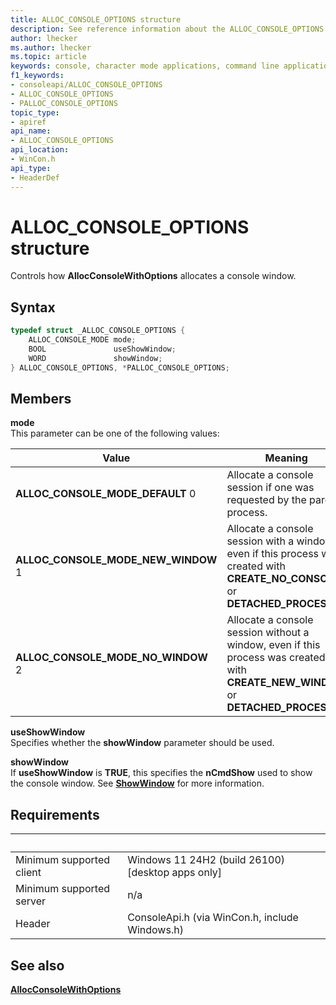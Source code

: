 ```yaml
---
title: ALLOC_CONSOLE_OPTIONS structure
description: See reference information about the ALLOC_CONSOLE_OPTIONS structure, which contains extended information about a console screen buffer.
author: lhecker
ms.author: lhecker
ms.topic: article
keywords: console, character mode applications, command line applications, terminal applications, console api
f1_keywords:
- consoleapi/ALLOC_CONSOLE_OPTIONS
- ALLOC_CONSOLE_OPTIONS
- PALLOC_CONSOLE_OPTIONS
topic_type:
- apiref
api_name:
- ALLOC_CONSOLE_OPTIONS
api_location:
- WinCon.h
api_type:
- HeaderDef
---
```


# ALLOC\_CONSOLE\_OPTIONS structure

Controls how **AllocConsoleWithOptions** allocates a console window.

## Syntax

```C
typedef struct _ALLOC_CONSOLE_OPTIONS {
    ALLOC_CONSOLE_MODE mode;
    BOOL               useShowWindow;
    WORD               showWindow;
} ALLOC_CONSOLE_OPTIONS, *PALLOC_CONSOLE_OPTIONS;
```

## Members

**mode**  
This parameter can be one of the following values:

| Value | Meaning |
|-|-|
| **ALLOC\_CONSOLE\_MODE\_DEFAULT** 0 | Allocate a console session if one was requested by the parent process. |
| **ALLOC\_CONSOLE\_MODE\_NEW\_WINDOW** 1 | Allocate a console session with a window, even if this process was created with **CREATE\_NO\_CONSOLE** or **DETACHED\_PROCESS**. |
| **ALLOC\_CONSOLE\_MODE\_NO\_WINDOW** 2 | 	Allocate a console session without a window, even if this process was created with **CREATE\_NEW\_WINDOW** or **DETACHED\_PROCESS**. |

**useShowWindow**  
Specifies whether the **showWindow** parameter should be used.

**showWindow**  
If **useShowWindow** is **TRUE**, this specifies the **nCmdShow** used to show the console window. See [**ShowWindow**](/windows/win32/api/winuser/nf-winuser-showwindow) for more information.

## Requirements

| &nbsp; | &nbsp; |
|-|-|
| Minimum supported client | Windows 11 24H2 (build 26100) \[desktop apps only\] |
| Minimum supported server | n/a |
| Header | ConsoleApi.h (via WinCon.h, include Windows.h) |

## See also

[**AllocConsoleWithOptions**](allocconsolewithoptions.md)
